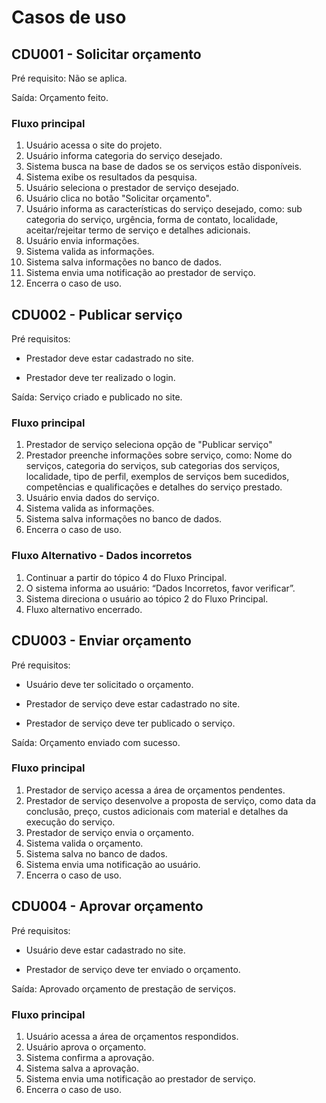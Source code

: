 # Casos de uso

## CDU001 - Solicitar orçamento
Pré requisito: Não se aplica. 

Saída: Orçamento feito.
### Fluxo principal
1. Usuário acessa o site do projeto.
2. Usuário informa categoria do serviço desejado.
3. Sistema busca na base de dados se os serviços estão disponíveis.
4. Sistema exibe os resultados da pesquisa.
5. Usuário seleciona o prestador de serviço desejado.
6. Usuário clica no botão "Solicitar orçamento".
7. Usuário informa as características do serviço desejado, como: sub categoria do serviço, urgência, forma de contato, localidade, aceitar/rejeitar termo de serviço e detalhes adicionais.
8. Usuário envia informações. 
9. Sistema valida as informações.
10. Sistema salva informações no banco de dados.
11. Sistema envia uma notificação ao prestador de serviço.
12. Encerra o caso de uso. 

## CDU002 - Publicar serviço
Pré requisitos:  

* Prestador deve estar cadastrado no site.

* Prestador deve ter realizado o login.
                
Saída: Serviço criado e publicado no site.
### Fluxo principal
1. Prestador de serviço seleciona opção de "Publicar serviço"
2. Prestador preenche informações sobre serviço, como: Nome do serviços, categoria do serviços, sub categorias dos serviços, localidade, tipo de perfil, exemplos de serviços bem sucedidos, competências e qualificações e detalhes do serviço prestado.
3. Usuário envia dados do serviço.
4. Sistema valida as informações.
5. Sistema salva informações no banco de dados.
6. Encerra o caso de uso.

### Fluxo Alternativo - Dados incorretos

1.	Continuar a partir do tópico 4 do Fluxo Principal.
2.	O sistema informa ao usuário: “Dados Incorretos, favor verificar”.
3.	Sistema direciona o usuário ao tópico 2 do Fluxo Principal. 
4.	Fluxo alternativo encerrado.


## CDU003 - Enviar orçamento
Pré requisitos: 
* Usuário deve ter solicitado o orçamento.

* Prestador de serviço deve estar cadastrado no site.

* Prestador de serviço deve ter publicado o serviço.

Saída: Orçamento enviado com sucesso.

### Fluxo principal
1. Prestador de serviço acessa a área de orçamentos pendentes.
2. Prestador de serviço desenvolve a proposta de serviço, como data da conclusão, preço, custos adicionais com material e detalhes da execução do serviço.
3. Prestador de serviço envia o orçamento. 
4. Sistema valida o orçamento.
5. Sistema salva no banco de dados. 
6. Sistema envia uma notificação ao usuário.
7. Encerra o caso de uso. 

## CDU004 - Aprovar orçamento
Pré requisitos: 
* Usuário deve estar cadastrado no site.

* Prestador de serviço deve ter enviado o orçamento.

Saída:
Aprovado orçamento de prestação de serviços.

### Fluxo principal
1. Usuário acessa a área de orçamentos respondidos.
2. Usuário aprova o orçamento.
3. Sistema confirma a aprovação. 
4. Sistema salva a aprovação. 
5. Sistema envia uma notificação ao prestador de serviço.
6. Encerra o caso de uso.
